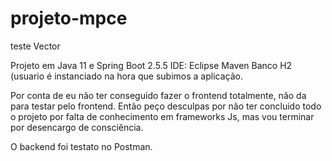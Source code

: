 # projeto-mpce
teste Vector 


Projeto em Java 11 e Spring Boot  2.5.5
IDE: Eclipse
Maven
Banco H2 (usuario é instanciado na hora que subimos a aplicação.

Por conta de eu não ter conseguido fazer o frontend totalmente, não da para testar pelo frontend. Então
peço desculpas por não ter concluido todo o projeto por falta de conhecimento em frameworks Js, mas vou terminar por desencargo de consciência.

O backend foi testato no Postman.



